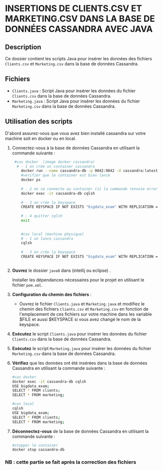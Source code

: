 # INSERTIONS DE CLIENTS.CSV ET MARKETING.CSV DANS LA BASE DE DONNÉES CASSANDRA AVEC JAVA

## Description

Ce dossier contient les scripts Java pour insérer les données des fichiers `Clients.csv` et `Marketing.csv` dans la base de données Cassandra.


## Fichiers

- `Clients.java` : Script Java pour insérer les données du fichier `Clients.csv` dans la base de données Cassandra.
- `Marketing.java` : Script Java pour insérer les données du fichier `Marketing.csv` dans la base de données Cassandra.

## Utilisation des scripts

D'abord assurez-vous que vous avez bien installé cassandra sur votre machine soit en docker ou en local.

1. Connectez-vous à la base de données Cassandra en utilisant la commande suivante :

    ```bash
     #cas docker  (image docker cassandra)
      # - 1 on crée un container cassandra
        docker run --name cassandra-db -p 9042:9042 -d cassandra:latest
        #verifier que le container est bien lancé
        docker ps 
        
        # - 2 on se connecte au container (si la commande renvoie error alors il faut attendre quelques secondes)
        docker exec -it cassandra-db cqlsh
        
        # - 3 on crée la keyspace
        CREATE KEYSPACE IF NOT EXISTS "bigdata_exam" WITH REPLICATION = {'class': 'SimpleStrategy', 'replication_factor': 1};
        
        # - 4 quitter cqlsh
        exit
        
        
        #cas local (machine physique)
        # - 1 on lance cassandra
        cqlsh
        
        # - 3 on crée la keyspace
        CREATE KEYSPACE IF NOT EXISTS "bigdata_exam" WITH REPLICATION = {'class': 'SimpleStrategy', 'replication_factor': 1};
        
    ```

2. **Ouvrez** le dossier `java8` dans (intellij ou eclipse) .
   
   Installer les dépendances nécessaires pour le projet en utilisant le fichier `pom.xml`.
    
3. **Configuration du chemin des fichiers** :
   
   - Ouvrez le fichier `Clients.java` et `Marketing.java` et modifiez le chemin des fichiers `Clients.csv` et `Marketing.csv` en 
   fonction de l'emplacement de ces fichiers sur votre machine dans les variable $FILE et aussi $KEYSPACE si vous avez changé le nom de la keyspace.

4. **Exécutez** le script `Clients.java` pour insérer les données du fichier `Clients.csv` dans la base de données Cassandra.


5. **Exécutez** le script `Marketing.java` pour insérer les données du fichier `Marketing.csv` dans la base de données Cassandra.


6. **Vérifiez** que les données ont été insérées dans la base de données Cassandra en utilisant la commande suivante :

    ```bash
    #cas docker
    docker exec -it cassandra-db cqlsh
    USE bigdata_exam;
    SELECT * FROM clients;
    SELECT * FROM marketing;
    ```
    
    ```bash
    #cas local
    cqlsh
    USE bigdata_exam;
    SELECT * FROM clients;
    SELECT * FROM marketing;
    ```
   
7. **Déconnectez-vous** de la base de données Cassandra en utilisant la commande suivante :

    ```bash
    #stopper le container
    docker stop cassandra-db
    ```
   


### NB : cette partie se fait après la correction des fichiers


